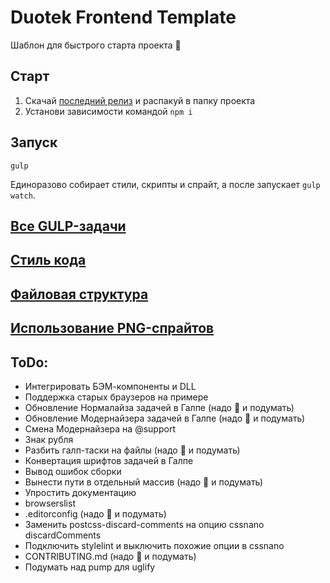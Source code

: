 # Duotek Frontend Template
Шаблон для быстрого старта проекта :rocket:

## Старт
1. Скачай [последний релиз](//github.com/sashasushko/duotek-frontend/releases) и распакуй в папку проекта
2. Установи зависимости командой `npm i`

## Запуск
```
gulp
```
Единоразово собирает стили, скрипты и спрайт, а после запускает `gulp watch`.

## [Все GULP-задачи](//github.com/sashasushko/duotek-frontend/blob/master/gulptasks.md)

## [Стиль кода](//github.com/sashasushko/duotek-frontend/blob/master/codestyle.md)

## [Файловая структура](//github.com/sashasushko/duotek-frontend/blob/master/filestructure.md)

## [Использование PNG-спрайтов](//github.com/sashasushko/duotek-frontend/blob/master/sprites.md)

## ToDo:
- Интегрировать БЭМ-компоненты и DLL
- Поддержка старых браузеров на примере
- Обновление Нормалайза задачей в Галпе (надо :beer: и подумать)
- Обновление Модернайзера задачей в Галпе (надо :beer: и подумать)
- Смена Модернайзера на @support
- Знак рубля
- Разбить галп-таски на файлы (надо :beer: и подумать)
- Конвертация шрифтов задачей в Галпе
- Вывод ошибок сборки
- Вынести пути в отдельный массив (надо :beer: и подумать)
- Упростить документацию
- browserslist
- .editorconfig (надо :beer: и подумать)
- Заменить postcss-discard-comments на опцию cssnano discardComments 
- Подключить stylelint и выключить похожие опции в cssnano
- CONTRIBUTING.md (надо :beer: и подумать)
- Подумать над pump для uglify
